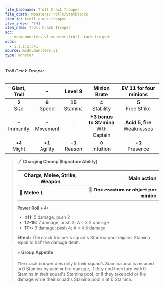 ```yaml
---
file_basename: Troll Crack Trooper
file_dpath: Monsters/Trolls/Statblocks
item_id: troll-crack-trooper
item_index: '341'
item_name: Troll Crack Trooper
scc:
  - mcdm.monsters.v1:monster:troll-crack-trooper
scdc:
  - 1.1.1:2:341
source: mcdm.monsters.v1
type: monster
---
```


###### Troll Crack Trooper

|    Giant, Troll     |          -          |       Level 9       |               Minion Brute                |      EV 11 for four minions      |
| :-----------------: | :-----------------: | :-----------------: | :---------------------------------------: | :------------------------------: |
|   **2**<br/> Size   |  **6**<br/> Speed   | **15**<br/> Stamina |           **4**<br/> Stability            |      **5**<br/> Free Strike      |
| **-**<br/> Immunity | **-**<br/> Movement |          -          | **+3 bonus to Stamina**<br/> With Captain | **Acid 5, fire**<br/> Weaknesses |
|  **+4**<br/> Might  | **+1**<br/> Agility | **-1**<br/> Reason  |           **0**<br/> Intuition            |       **+2**<br/> Presence       |

<!-- -->
> 🗡 **Charging Chomp (Signature Ability)**
>
> | **Charge, Melee, Strike, Weapon** |                          **Main action** |
> | --------------------------------- | ---------------------------------------: |
> | **📏 Melee 1**                    | **🎯 One creature or object per minion** |
>
> **Power Roll + 4:**
>
> - **≤11:** 5 damage; push 2
> - **12-16:** 7 damage; push 3; A < 3 3 damage
> - **17+:** 9 damage; push 4; A < 4 5 damage
>
> **Effect:** The crack trooper's squad's Stamina pool regains Stamina equal to half the damage dealt.

<!-- -->
> ⭐️ **Group Appetite**
>
> The crack trooper dies only if their squad's Stamina pool is reduced to 0 Stamina by acid or fire damage, if they end their turn with 0 Stamina in their squad's Stamina pool, or if they take acid or fire damage while their squad's Stamina pool is at 0 Stamina.
